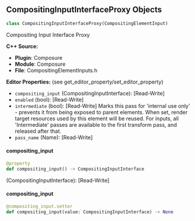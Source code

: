 ## CompositingInputInterfaceProxy Objects

```python
class CompositingInputInterfaceProxy(CompositingElementInput)
```

Compositing Input Interface Proxy

**C++ Source:**

- **Plugin**: Composure
- **Module**: Composure
- **File**: CompositingElementInputs.h

**Editor Properties:** (see get_editor_property/set_editor_property)

- ``compositing_input`` (CompositingInputInterface):  [Read-Write]
- ``enabled`` (bool):  [Read-Write]
- ``intermediate`` (bool):  [Read-Write] Marks this pass for 'internal use only' - prevents it from being exposed to parent elements.
  When set, render target resources used by this element will be reused. For inputs, all 'Intermediate'
  passes are available to the first transform pass, and released after that.
- ``pass_name`` (Name):  [Read-Write]

<a id="unreal.CompositingInputInterfaceProxy.compositing_input"></a>

#### compositing_input

```python
@property
def compositing_input() -> CompositingInputInterface
```

(CompositingInputInterface):  [Read-Write]

<a id="unreal.CompositingInputInterfaceProxy.compositing_input"></a>

#### compositing_input

```python
@compositing_input.setter
def compositing_input(value: CompositingInputInterface) -> None
```

<a id="unreal.CompositingElementOutput"></a>
